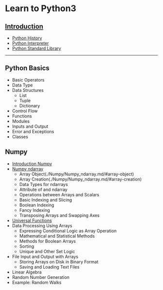 Learn to Python3
===================

## [Introduction](./Introduction.md)
 - [Python History](./Introduction.md/#python-history)
 - [Python Interpreter](./Introduction.md/#python-interpreter)
 - [Python Standard Library](./Introduction.md/#python-standard-library)
 
 ***
## Python Basics
 - Basic Operators
 - Data Type
 - Data Structures
	 - List
	 - Tuple
	 - Dictionary
 - Control Flow
 - Functions
 - Modules
 - Inputs and Output
 - Error and Exceptions
 - Classes


## Numpy
 - [Introduction Numpy](./Numpy/Introduction_numpy.md)
 - [Numpy ndarray](./Numpy/Numpy_ndarray.md)
 	- Array Object(./Numpy/Numpy_ndarray.md/#array-object)
 	- Array Creation(./Numpy/Numpy_ndarray.md/#array-creation)
	- Data Types for ndarrays
 	- Attribute of and ndarray
	- Operations between Arrays and Scalars
	- Basic Indexing and Slicing
	- Boolean Indexing
	- Fancy Indexing
	- Transposing Arrays and Swapping Axes
- [Universal Functions](./Numpy/Universal_function.md)
- Data Processing Using Arrays
	- Expressing Conditional Logic as Array Operation
	- Mathematical and Statistical Methods
	- Methods for Boolean Arrays
	- Sorting
	- Unique and Other Set Logic
- File Input and Output with Arrays
	- Storing Arrays on Disk in Binary Format
	- Saving and Loading Text Files
- Linear Algebra
- Random Number Generation
- Example: Random Walks
